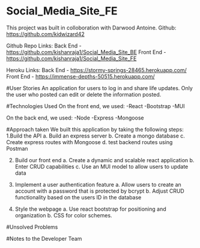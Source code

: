 # Social_Media_Site_FE

This project was built in colloboration with Darwood Antoine. Github: https://github.com/kidwizard42

Github Repo Links:
Back End - https://github.com/kishanraja1/Social_Media_Site_BE
Front End - https://github.com/kishanraja1/Social_Media_Site_FE

Heroku Links:
Back End - https://stormy-springs-28465.herokuapp.com/
Front End - https://immense-depths-50515.herokuapp.com/


#User Stories
An application for users to log in and share life updates. Only the user who posted can edit or delete the information posted.


#Technologies Used
On the front end, we used:
-React
-Bootstrap
-MUI

On the back end, we used:
-Node
-Express
-Mongoose


#Approach taken
We built this application by taking the following steps:
1.Build the API
  a. Build an express server
  b. Create a mongo database
  c. Create express routes with Mongoose
  d. test backend routes using Postman
  
2. Build our front end
  a. Create a dynamic and scalable react application
  b. Enter CRUD capabilities
  c. Use an MUI model to allow users to update data
  
3. Implement a user authentication feature
  a. Allow users to create an account with a password that is protected by bcrypt
  b. Adjust CRUD functionality based on the users ID in the database
  
4. Style the webpage
  a. Use react bootstrap for positioning and organization
  b. CSS for color schemes.
  
  
  
#Unsolved Problems



#Notes to the Developer Team

